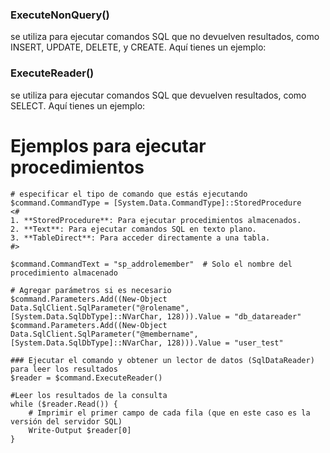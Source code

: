 

### ExecuteNonQuery() 
se utiliza para ejecutar comandos SQL que no devuelven resultados, como INSERT, UPDATE, DELETE, y CREATE. Aquí tienes un ejemplo:

### ExecuteReader() 
se utiliza para ejecutar comandos SQL que devuelven resultados, como SELECT. Aquí tienes un ejemplo:




# Ejemplos para ejecutar procedimientos 
```
# especificar el tipo de comando que estás ejecutando
$command.CommandType = [System.Data.CommandType]::StoredProcedure
<#
1. **StoredProcedure**: Para ejecutar procedimientos almacenados.
2. **Text**: Para ejecutar comandos SQL en texto plano.
3. **TableDirect**: Para acceder directamente a una tabla.
#>

$command.CommandText = "sp_addrolemember"  # Solo el nombre del procedimiento almacenado

# Agregar parámetros si es necesario
$command.Parameters.Add((New-Object Data.SqlClient.SqlParameter("@rolename", [System.Data.SqlDbType]::NVarChar, 128))).Value = "db_datareader"
$command.Parameters.Add((New-Object Data.SqlClient.SqlParameter("@membername", [System.Data.SqlDbType]::NVarChar, 128))).Value = "user_test"

### Ejecutar el comando y obtener un lector de datos (SqlDataReader) para leer los resultados
$reader = $command.ExecuteReader()

#Leer los resultados de la consulta
while ($reader.Read()) {
	# Imprimir el primer campo de cada fila (que en este caso es la versión del servidor SQL)
	Write-Output $reader[0]
}
```
